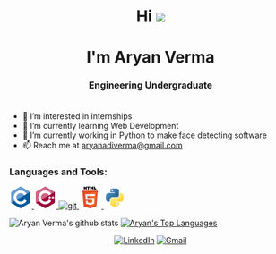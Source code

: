 <!-- # AryanVerma
👋 Hi, I’m @Aryan_Verma
👀 I’m interested in internships
🌱 I’m currently learning Python
📫 Reach me at  -->
<h1 align="center">Hi <img src="https://raw.githubusercontent.com/nixin72/nixin72/master/wave.gif" width="50px" margin-bottom="-20px"></img> </h1>
<h1 align="center">I'm Aryan Verma</h1>
<h3 align="center">Engineering Undergraduate<br /><br /></h3>

- 👀 I’m interested in internships
- 🌱 I’m currently learning Web Development
- 🔭 I’m currently working in Python to make face detecting software
- 📫 Reach me at aryanadiverma@gmail.com

<h3 align="left">Languages and Tools:</h3>
<p align="left"> 
 <a href="https://www.cprogramming.com/" target="_blank"> 
 <img src="https://raw.githubusercontent.com/devicons/devicon/master/icons/c/c-original.svg" alt="c" width="40" height="40"/> </a> 
 <a href="https://www.w3schools.com/cpp/" target="_blank"> <img src="https://raw.githubusercontent.com/devicons/devicon/master/icons/cplusplus/cplusplus-original.svg" alt="cplusplus" width="40" height="40"/> </a>
<a href="https://git-scm.com/" target="_blank"> <img src="https://www.vectorlogo.zone/logos/git-scm/git-scm-icon.svg" alt="git" width="40" height="40"/> </a> <a href="https://www.w3.org/html/" target="_blank"> <img src="https://raw.githubusercontent.com/devicons/devicon/master/icons/html5/html5-original-wordmark.svg" alt="html5" width="40" height="40"/> </a> <a href="https://developer.mozilla.org/en-US/docs/Web/JavaScript" target="_blank"> <img src="https://raw.githubusercontent.com/devicons/devicon/master/icons/python/python-original.svg" alt="python" width="40" height="40"/> </a></p>

![Aryan Verma's github stats](https://github-readme-stats.vercel.app/api?username=aryanverma7&show_icons=true&hide_border=true&theme=github_dark)
  <a href="https://github.com/anuraghazra/github-readme-stats"><img alt="Aryan's Top Languages" src="https://github-readme-stats.vercel.app/api/top-langs/?username=aryanverma7&layout=compact&theme=github_dark&hide_border=true" /></a>
<br/>
<p align="center">
<a href="https://www.linkedin.com/in/aryan-verma-a6b0941b9/"><img alt="LinkedIn" title="LinkedIn" src="https://img.shields.io/badge/-LinkedIn-0077B5?style=for-the-badge&logo=linkedin&logoColor=white"/></a>
<a href="mailto:aryannnv@gmail.com"><img alt="Gmail" title="Mail" src="https://img.shields.io/badge/-Gmail-F0F6FC?style=for-the-badge&logo=gmail&logoColor=#EA4335"/></a>
 </p>
<br/>
